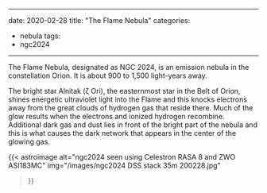 ------
date: 2020-02-28
title: "The Flame Nebula"
categories:
- nebula
tags:
- ngc2024
---
The Flame Nebula, designated as NGC 2024, is an emission nebula in the constellation Orion. It is about 900 to 1,500 light-years away.


<!--more-->
The bright star Alnitak (ζ Ori), the easternmost star in the Belt of Orion, shines energetic ultraviolet light into the Flame and this knocks electrons away from the great clouds of hydrogen gas that reside there. Much of the glow results when the electrons and ionized hydrogen recombine. Additional dark gas and dust lies in front of the bright part of the nebula and this is what causes the dark network that appears in the center of the glowing gas.

{{< astroimage
   alt="ngc2024 seen using Celestron RASA 8 and ZWO ASI183MC"
   img="/images/ngc2024 DSS stack 35m 200228.jpg"
>}}

